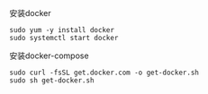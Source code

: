 安装docker
```
sudo yum -y install docker
sudo systemctl start docker
```
安装docker-compose
```
sudo curl -fsSL get.docker.com -o get-docker.sh
sudo sh get-docker.sh
```
